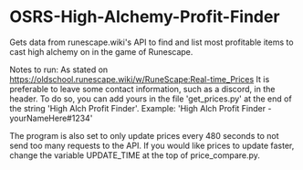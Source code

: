# OSRS-High-Alchemy-Profit-Finder
Gets data from runescape.wiki's API to find and list most profitable items to cast high alchemy on in the game of Runescape.

Notes to run: As stated on https://oldschool.runescape.wiki/w/RuneScape:Real-time_Prices  It is preferable to leave some contact information, such as a discord, in the header. To do so, you can add yours in the file 'get_prices.py' at the end of the string 'High Alch Profit Finder'.
Example: 'High Alch Profit Finder - yourNameHere#1234'

The program is also set to only update prices every 480 seconds to not send too many requests to the API. If you would like prices to update faster, change the variable UPDATE_TIME at the top of price_compare.py.


